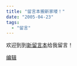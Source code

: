 ```yaml
---
title: "留言本搬新家喽！"
date: "2005-04-23"
tags: 
  - "留言"
---
```


欢迎到到[新留言本](http://ruanqizhen.spaces.live.com/guestbook)给我留言！  
  
  

[编辑](http://ruanqizhen.spaces.live.com/?_c11_BlogPart_handle=cns!1pU-rgQVTuuWM1TX8W8PfmDA!208&_c11_BlogPart_blogpart=blogentry&_c=BlogPart&_c02_owner=1)
